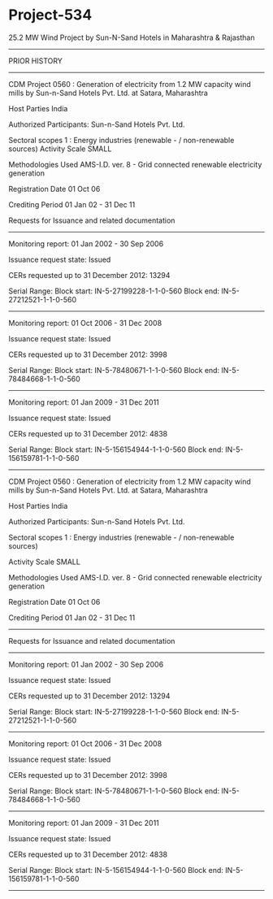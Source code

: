 # Project-534
 25.2 MW Wind Project by Sun-N-Sand Hotels in Maharashtra &amp; Rajasthan
 




_________
PRIOR HISTORY
_________
CDM Project 0560 : Generation of electricity from 1.2 MW capacity wind mills by Sun-n-Sand Hotels Pvt. Ltd. at Satara, Maharashtra

Host Parties	India 

Authorized Participants: Sun-n-Sand Hotels Pvt. Ltd.

Sectoral scopes	1 : Energy industries (renewable - / non-renewable sources)
Activity Scale	SMALL

Methodologies Used	AMS-I.D. ver. 8 - Grid connected renewable electricity generation

Registration Date	01 Oct 06   

Crediting Period	01 Jan 02 - 31 Dec 11 

Requests for Issuance
and related documentation	
____________
Monitoring report: 01 Jan 2002 - 30 Sep 2006 

Issuance request state: Issued

CERs requested up to 31 December 2012: 13294

Serial Range: Block start: IN-5-27199228-1-1-0-560      Block end: IN-5-27212521-1-1-0-560
____________
Monitoring report: 01 Oct 2006 - 31 Dec 2008 

Issuance request state: Issued

CERs requested up to 31 December 2012: 3998

Serial Range: Block start: IN-5-78480671-1-1-0-560      Block end: IN-5-78484668-1-1-0-560
__________________

Monitoring report: 01 Jan 2009 - 31 Dec 2011 

Issuance request state: Issued

CERs requested up to 31 December 2012: 4838

Serial Range: Block start: IN-5-156154944-1-1-0-560      Block end: IN-5-156159781-1-1-0-560
__________________
CDM Project 0560 : Generation of electricity from 1.2 MW capacity wind mills by Sun-n-Sand Hotels Pvt. Ltd. at Satara, Maharashtra

Host Parties	India 

Authorized Participants: Sun-n-Sand Hotels Pvt. Ltd.

Sectoral scopes	1 : Energy industries (renewable - / non-renewable sources)

Activity Scale	SMALL

Methodologies Used	AMS-I.D. ver. 8 - Grid connected renewable electricity generation

Registration Date	01 Oct 06   

Crediting Period	01 Jan 02 - 31 Dec 11 
______________
Requests for Issuance
and related documentation	
__________
Monitoring report: 01 Jan 2002 - 30 Sep 2006 

Issuance request state: Issued

CERs requested up to 31 December 2012: 13294

Serial Range: Block start: IN-5-27199228-1-1-0-560      Block end: IN-5-27212521-1-1-0-560
______________

Monitoring report: 01 Oct 2006 - 31 Dec 2008 

Issuance request state: Issued

CERs requested up to 31 December 2012: 3998

Serial Range: Block start: IN-5-78480671-1-1-0-560      Block end: IN-5-78484668-1-1-0-560
________________
Monitoring report: 01 Jan 2009 - 31 Dec 2011 

Issuance request state: Issued

CERs requested up to 31 December 2012: 4838

Serial Range: Block start: IN-5-156154944-1-1-0-560      Block end: IN-5-156159781-1-1-0-560
_____________________
